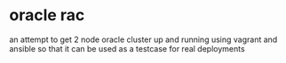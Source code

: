 # oracle rac

an attempt to get 2 node oracle cluster up and running using vagrant and ansible so that it can be used as a testcase for real deployments
